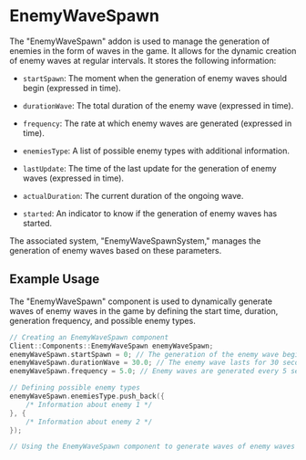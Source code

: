 # EnemyWaveSpawn

The "EnemyWaveSpawn" addon is used to manage the generation of enemies in the form of waves in the game. It allows for the dynamic creation of enemy waves at regular intervals. It stores the following information:

- `startSpawn`: The moment when the generation of enemy waves should begin (expressed in time).

- `durationWave`: The total duration of the enemy wave (expressed in time).

- `frequency`: The rate at which enemy waves are generated (expressed in time).

- `enemiesType`: A list of possible enemy types with additional information.

- `lastUpdate`: The time of the last update for the generation of enemy waves (expressed in time).

- `actualDuration`: The current duration of the ongoing wave.

- `started`: An indicator to know if the generation of enemy waves has started.

The associated system, "EnemyWaveSpawnSystem," manages the generation of enemy waves based on these parameters.

## Example Usage

The "EnemyWaveSpawn" component is used to dynamically generate waves of enemy waves in the game by defining the start time, duration, generation frequency, and possible enemy types.

```cpp
// Creating an EnemyWaveSpawn component
Client::Components::EnemyWaveSpawn enemyWaveSpawn;
enemyWaveSpawn.startSpawn = 0; // The generation of the enemy wave begins at the start of the game
enemyWaveSpawn.durationWave = 30.0; // The enemy wave lasts for 30 seconds
enemyWaveSpawn.frequency = 5.0; // Enemy waves are generated every 5 seconds

// Defining possible enemy types
enemyWaveSpawn.enemiesType.push_back({
    /* Information about enemy 1 */
}, {
    /* Information about enemy 2 */
});

// Using the EnemyWaveSpawn component to generate waves of enemy waves
```